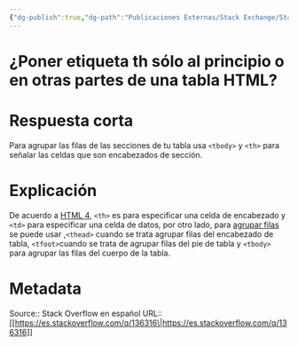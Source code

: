 ```yaml
---
{"dg-publish":true,"dg-path":"Publicaciones Externas/Stack Exchange/Stack Overflow en español/es.stackoverflow.com-136316.md","permalink":"/publicaciones-externas/stack-exchange/stack-overflow-en-espanol/es-stackoverflow-com-136316/","title":"¿Poner etiqueta th sólo al principio o en otras partes de una tabla HTML?","hide":true,"noteIcon":"\"0\"","created":"2024-04-03T12:49:10.592-06:00","updated":"2024-04-05T16:43:52.947-06:00"}
---
```


# ¿Poner etiqueta th sólo al principio o en otras partes de una tabla HTML?

# Respuesta corta
Para agrupar las filas de las secciones de tu tabla usa `<tbody>` y `<th>` para señalar las celdas que son encabezados de sección.

# Explicación

De acuerdo a [HTML 4][1], `<th>` es para especificar una celda de encabezado y `<td>` para especificar una celda de datos, por otro lado, para [agrupar filas][2]  se puede usar ,`<thead>` cuando se trata agrupar filas del encabezado de tabla, `<tfoot>`cuando se trata de agrupar filas del pie de tabla y `<tbody>` para agrupar las filas del cuerpo de la tabla.




  [1]: https://www.w3.org/TR/html4/struct/tables.html#edef-TH
  [2]: https://www.w3.org/TR/html4/struct/tables.html#rowgroups

# Metadata
Source:: Stack Overflow en español
URL:: [[https://es.stackoverflow.com/q/136316\|https://es.stackoverflow.com/q/136316]]


